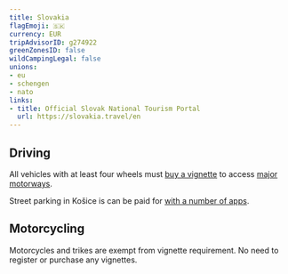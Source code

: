 ```yaml
---
title: Slovakia
flagEmoji: 🇸🇰
currency: EUR
tripAdvisorID: g274922
greenZonesID: false
wildCampingLegal: false
unions:
- eu
- schengen
- nato
links:
- title: Official Slovak National Tourism Portal
  url: https://slovakia.travel/en
---
```


## Driving

All vehicles with at least four wheels must [buy a vignette](https://eznamka.sk/en/) to access [major motorways](https://eznamka.sk/en/specified-road-sections/network).

Street parking in Košice is can be paid for [with a number of apps](https://parking.kosice.sk/zaplatit-parkovne/).

## Motorcycling

Motorcycles and trikes are exempt from vignette requirement. No need to register or purchase any vignettes.
